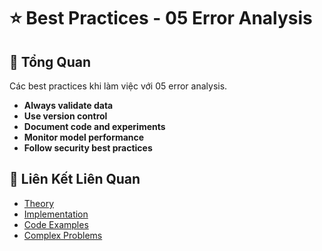 # ⭐ Best Practices - 05 Error Analysis

## 🎯 Tổng Quan

Các best practices khi làm việc với 05 error analysis.

- **Always validate data**
- **Use version control**
- **Document code and experiments**
- **Monitor model performance**
- **Follow security best practices**

## 🔗 Liên Kết Liên Quan

- [Theory](./THEORY_05_error_analysis.md)
- [Implementation](./IMPLEMENTATION_05_error_analysis.md)
- [Code Examples](./CODE_EXAMPLES_05_error_analysis.md)
- [Complex Problems](./COMPLEX_PROBLEMS.md)
